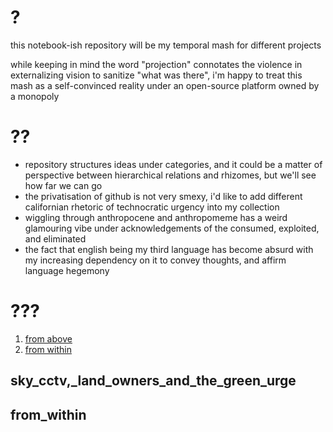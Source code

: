 # ?

this notebook-ish repository will be my temporal mash for different projects

while keeping in mind the word "projection" connotates the violence in externalizing vision to sanitize "what was there", i'm happy to treat this mash as a self-convinced reality under an open-source platform owned by a monopoly

# ??

* repository structures ideas under categories, and it could be a matter of perspective between hierarchical relations and rhizomes, but we'll see how far we can go
* the privatisation of github is not very smexy, i'd like to add different californian rhetoric of technocratic urgency into my collection
* wiggling through anthropocene and anthropomeme has a weird glamouring vibe under acknowledgements of the consumed, exploited, and eliminated
* the fact that english being my third language has become absurd with my increasing dependency on it to convey thoughts, and affirm language hegemony

# ???

1. [from above](#sky_cctv,_land_owners_and_the_green_urge)
2. [from within](#from_within)

## sky_cctv,_land_owners_and_the_green_urge

## from_within
